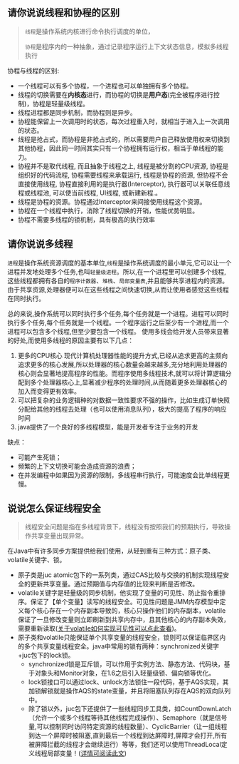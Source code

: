 ## 请你说说线程和协程的区别

> `线程`是操作系统内核进行命令执行调度的单位，
>
> `协程`是程序内的一种抽象，通过记录程序运行上下文状态信息，模拟多线程执行

协程与线程的区别: 

-  一个线程可以有多个协程，一个进程也可以单独拥有多个协程。
- 线程的切换需要在**内核态**进行，而协程的切换是**用户态**(完全被程序进行控制)，协程是轻量级线程。 
- 线程进程都是同步机制，而协程则是异步。 
- 协程能保留上一次调用时的状态，每次过程重入时，就相当于进入上一次调用的状态。
- 线程是抢占式，而协程是非抢占式的，所以需要用户自己释放使用权来切换到其他协程，因此同一时间其实只有一个协程拥有运行权，相当于单线程的能力。 
- 协程并不是取代线程, 而且抽象于线程之上, 线程是被分割的CPU资源, 协程是组织好的代码流程, 协程需要线程来承载运行, 线程是协程的资源, 但协程不会直接使用线程, 协程直接利用的是执行器(Interceptor), 执行器可以关联任意线程或线程池, 可以使当前线程, UI线程, 或新建新程.。 
- 线程是协程的资源。协程通过Interceptor来间接使用线程这个资源。
- 协程在一个线程中执行，消除了线程切换的开销，性能优势明显。
- 协程不需要多线程的锁机制，具有极高的执行效率



## 请你说说多线程

`进程`是操作系统资源调度的基本单位,`线程`是操作系统调度的最小单元,它可以让一个进程并发地处理多个任务,也叫`轻量级进程`。所以,在一个进程里可以创建多个线程,这些线程都拥有各自的`程序计数器`、`堆栈`、`局部变量表`,并且能够共享进程内的资源。由于共享资源,处理器便可以在这些线程之间快速切换,从而让使用者感觉这些线程在同时执行。 

总的来说,操作系统可以同时执行多个任务,每个任务就是一个进程。进程可以同时执行多个任务,每个任务就是一个线程。一个程序运行之后至少有一个进程,而一个进程可以包含多个线程,但至少要包含一个线程。 使用多线会给开发人员带来显著的好处,而使用多线程的原因主要有以下几点：

1. 更多的CPU核心 现代计算机处理器性能的提升方式,已经从追求更高的主频向追求更多的核心发展,所以处理器的核心数量会越来越多,充分地利用处理器的核心则会显著地提高程序的性能。而程序使用多线程技术,就可以将计算逻辑分配到多个处理器核心上,显著减少程序的处理时间,从而随着更多处理器核心的加入而变得更有效率。
2. 可以把复杂的业务逻辑种的对数据一致性要求不强的操作，比如生成订单快照分配给其他的线程去处理（也可以使用消息队列），极大的提高了程序的响应时间 
3. java提供了一个良好的多线程模型，能是开发者专注于业务的开发

缺点：

- 可能产生死锁；
- 频繁的上下文切换可能会造成资源的浪费；
- 在并发编程中如果因为资源的限制，多线程串行执行，可能速度会比单线程更慢。



## 说说怎么保证线程安全

> 线程安全问题是指在多线程背景下，线程没有按照我们的预期执行，导致操作共享变量出现异常。

在Java中有许多同步方案提供给我们使用，从轻到重有三种方式：原子类、volatile关键字、锁。 

- 原子类是juc atomic包下的一系列类，通过CAS比较与交换的机制实现线程安全的更新共享变量。通过预期值与内存值的比较来判断是否修改。
- volatile关键字是轻量级的同步机制，他实现了变量的可见性、防止指令重排序。保证了【单个变量】读写的线程安全。可见性问题是JMM内存模型中定义每个核心存在一个内存副本导致的，核心只操作他们的内存副本，volatile保证了一旦修改变量则立即刷新到共享内存中，且其他核心的内存副本失效，需要重新读取([关于volatile如何实现可见性可以点此查看](http://vchicken.cn/note/#/java/JUC/volatile%E8%AF%A6%E8%A7%A3?id=volatile-%e5%8f%af%e8%a7%81%e6%80%a7%e5%ae%9e%e7%8e%b0))。 
- 原子类和volatile只能保证单个共享变量的线程安全，锁则可以保证临界区内的多个共享变量线程安全。java中常用的锁有两种：synchronized关键字+juc包下的lock锁。
  - synchronized锁是互斥锁，可以作用于实例方法、静态方法、代码块，基于对象头和Monitor对象，在1.6之后引入轻量级锁、偏向锁等优化。
  - lock锁接口可以通过lock、unlock方法锁住一段代码，基于AQS实现，其加锁解锁就是操作AQS的state变量，并且将阻塞队列存在AQS的双向队列中。
  - 除了锁以外，juc包下还提供了一些线程同步工具类，如CountDownLatch（允许一个或多个线程等待其他线程完成操作）、Semaphore（就是信号量,可以控制同时访问特定资源的线程数量）、CyclicBarrier（让一组线程到达一个屏障时被阻塞,直到最后一个线程到达屏障时,屏障才会打开,所有被屏障拦截的线程才会继续运行）等等，我们还可以使用ThreadLocal定义线程局部变量！([详情可阅读此文](http://vchicken.cn/note/#/java/JUC/JUC%E5%B7%A5%E5%85%B7%E7%B1%BB%E8%AF%A6%E8%A7%A3))